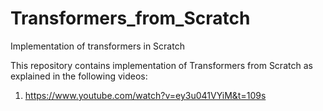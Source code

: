 # Transformers_from_Scratch
Implementation of transformers in Scratch

This repository contains implementation of Transformers from Scratch as explained in the following videos:

1. https://www.youtube.com/watch?v=ey3u041VYiM&t=109s
